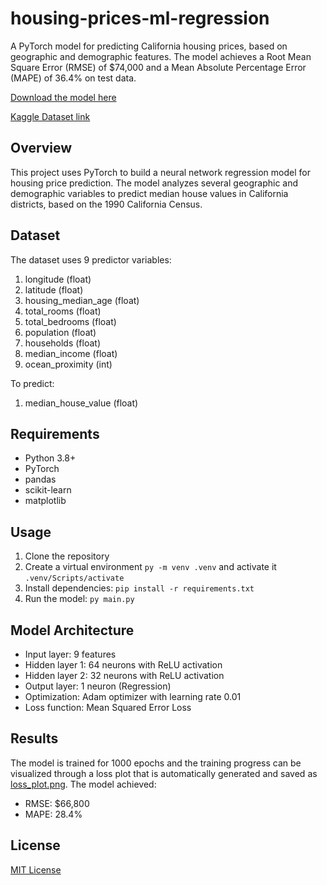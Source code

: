 # housing-prices-ml-regression

A PyTorch model for predicting California housing prices, based on geographic and demographic features. The model achieves a Root Mean Square Error (RMSE) of $74,000 and a Mean Absolute Percentage Error (MAPE) of 36.4% on test data.

[Download the model here](housing_price_regression_model.pth)

[Kaggle Dataset link](https://www.kaggle.com/datasets/camnugent/california-housing-prices/)

## Overview

This project uses PyTorch to build a neural network regression model for housing price prediction. The model analyzes several geographic and demographic variables to predict median house values in California districts, based on the 1990 California Census.

## Dataset

The dataset uses 9 predictor variables:

1. longitude (float)
2. latitude (float)
3. housing_median_age (float)
4. total_rooms (float)
5. total_bedrooms (float)
6. population (float)
7. households (float)
8. median_income (float)
9. ocean_proximity (int)

To predict:

1. median_house_value (float)

## Requirements

- Python 3.8+
- PyTorch
- pandas
- scikit-learn
- matplotlib

## Usage

1. Clone the repository
2. Create a virtual environment `py -m venv .venv` and activate it `.venv/Scripts/activate`
3. Install dependencies: `pip install -r requirements.txt`
4. Run the model: `py main.py`

## Model Architecture

- Input layer: 9 features
- Hidden layer 1: 64 neurons with ReLU activation
- Hidden layer 2: 32 neurons with ReLU activation
- Output layer: 1 neuron (Regression)
- Optimization: Adam optimizer with learning rate 0.01
- Loss function: Mean Squared Error Loss

## Results

The model is trained for 1000 epochs and the training progress can be visualized through a loss plot that is automatically generated and saved as [loss_plot.png](loss_plot.png).
The model achieved:

- RMSE: $66,800
- MAPE: 28.4%

## License

[MIT License](LICENSE)
